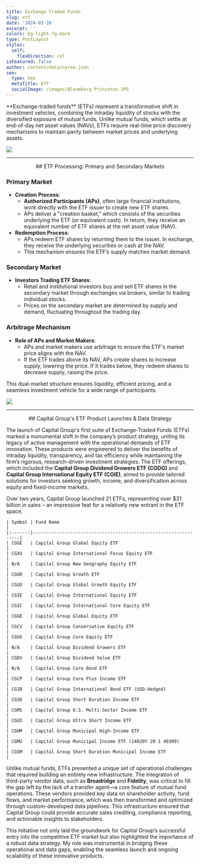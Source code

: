 ```yaml
---
title: Exchange Traded Funds
slug: etf
date: '2024-03-26'
excerpt: ''
colors: bg-light-fg-dark
type: PostLayout
styles:
  self:
    flexDirection: col
isFeatured: false
author: content/data/nyree.json
seo:
  type: Seo
  metaTitle: ETF
  socialImage: /images/Bloomberg Princeton.JPG
---
```

<div style="text-align: left">**Exchange-traded funds** (ETFs) represent a transformative shift in investment vehicles, combining the intraday liquidity of stocks with the diversified exposure of mutual funds. Unlike mutual funds, which settle at end-of-day net asset values (NAVs), ETFs require real-time price discovery mechanisms to maintain parity between market prices and underlying assets. </div>



![](/images/Screenshot%202025-02-20%20at%204.06.12%E2%80%AFPM.png)

***

<div style="text-align: center">## ETF Processing: Primary and Secondary Markets</div>

### Primary Market

*   **Creation Process**:
    *   **Authorized Participants (APs)**, often large financial institutions, work directly with the ETF issuer to create new ETF shares.
    *   APs deliver a "creation basket," which consists of the securities underlying the ETF (or equivalent cash). In return, they receive an equivalent number of ETF shares at the net asset value (NAV).
*   **Redemption Process**:
    *   APs redeem ETF shares by returning them to the issuer. In exchange, they receive the underlying securities or cash at the NAV.
    *   This mechanism ensures the ETF’s supply matches market demand.

### Secondary Market

*   **Investors Trading ETF Shares**:
    *   Retail and institutional investors buy and sell ETF shares in the secondary market through exchanges via brokers, similar to trading individual stocks.
    *   Prices on the secondary market are determined by supply and demand, fluctuating throughout the trading day.

### Arbitrage Mechanism

*   **Role of APs and Market Makers**:
    *   APs and market makers use arbitrage to ensure the ETF's market price aligns with the NAV.
    *   If the ETF trades above its NAV, APs create shares to increase supply, lowering the price. If it trades below, they redeem shares to decrease supply, raising the price.

This dual-market structure ensures liquidity, efficient pricing, and a seamless investment vehicle for a wide range of participants.

![](/images/Primary%20Market.webp)

***

<div style="text-align: center">## Capital Group's ETF Product Launches & Data Strategy</div>

The launch of Capital Group's first suite of Exchange-Traded Funds (ETFs) marked a monumental shift in the company’s product strategy, uniting its legacy of active management with the operational demands of ETF innovation. These products were engineered to deliver the benefits of intraday liquidity, transparency, and tax efficiency while maintaining the firm’s rigorous, research-driven investment strategies. The ETF offerings, which included the **Capital Group Dividend Growers ETF (CGDG)** and **Capital Group International Equity ETF (CGIE)**, aimed to provide tailored solutions for investors seeking growth, income, and diversification across equity and fixed-income markets.

Over two years, Capital Group launched 21 ETFs, representing over $31 billion in sales – an impressive feat for a relatively new entrant in the ETF space.

```
| Symbol | Fund Name                                                       |
|:------:|-----------------------------------------------------------------|
| CGGE   | Capital Group Global Equity ETF                                 |
| CGXU   | Capital Group International Focus Equity ETF                    |
| N/A    | Capital Group New Geography Equity ETF                          |
| CGGR   | Capital Group Growth ETF                                        |
| CGGO   | Capital Group Global Growth Equity ETF                          |
| CGIE   | Capital Group International Equity ETF                          |
| CGIC   | Capital Group International Core Equity ETF                     |
| CGGE   | Capital Group Global Equity ETF                                 |
| CGCV   | Capital Group Conservative Equity ETF                           |
| CGUS   | Capital Group Core Equity ETF                                   |
| N/A    | Capital Group Dividend Growers ETF                              |
| CGDV   | Capital Group Dividend Value ETF                                |
| N/A    | Capital Group Core Bond ETF                                     |
| CGCP   | Capital Group Core Plus Income ETF                              |
| CGIB   | Capital Group International Bond ETF (USD-Hedged)               |
| CGSD   | Capital Group Short Duration Income ETF                         |
| CGMS   | Capital Group U.S. Multi-Sector Income ETF                      |
| CGUI   | Capital Group Ultra Short Income ETF                            |
| CGHM   | Capital Group Municipal High-Income ETF                         |
| CGMU   | Capital Group Municipal Income ETF (14020Y 20 1 40309)          |
| CGSM   | Capital Group Short Duration Municipal Income ETF               |

```

Unlike mutual funds, ETFs presented a unique set of operational challenges that required building an entirely new infrastructure. The integration of third-party vendor data, such as **Broadridge** and **Fidelity**, was critical to fill the gap left by the lack of a transfer agent—a core feature of mutual fund operations. These vendors provided key data on shareholder activity, fund flows, and market performance, which was then transformed and optimized through custom-developed data pipelines. This infrastructure ensured that Capital Group could provide accurate sales crediting, compliance reporting, and actionable insights to stakeholders.

This initiative not only laid the groundwork for Capital Group’s successful entry into the competitive ETF market but also highlighted the importance of a robust data strategy. My role was instrumental in bridging these operational and data gaps, enabling the seamless launch and ongoing scalability of these innovative products.